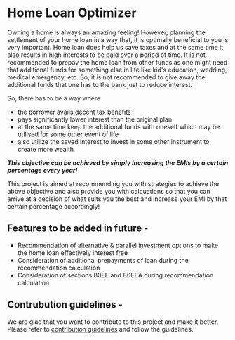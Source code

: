 # Home Loan Optimizer

Owning a home is always an amazing feeling! However, planning the settlement of your home loan in a way that, it is optimally beneficial to you is very important. Home loan does help us save taxes and at the same time it also results in high interests to be paid over a period of time. It is not recommended to prepay the home loan from other funds as one might need that additional funds for something else in life like kid's education, wedding, medical emergency, etc. So, it is not recommended to give away the additional funds that one has to the bank just to reduce interest. 

So, there has to be a way where 
- the borrower avails decent tax benefits
- pays significantly lower interest than the original plan 
- at the same time keep the additional funds with oneself which may be utilised for some other event of life
- also utilize the saved interest to invest in some other instrument to create more wealth

_**This objective can be achieved by simply increasing the EMIs by a certain percentage every year!**_

This project is aimed at recommending you with strategies to achieve the above objective and also provide you with calcuations so that you can arrive at a decision of what suits you the best and increase your EMI by that certain percentage accordingly! 

## Features to be added in future -

- Recommendation of alternative & parallel investment options to make the home loan effectively interest free
- Consideration of additional prepayments of loan during the recommendation calculation
- Consideration of sections 80EE and 80EEA during recommendation calculation

## Contrubution guidelines - 

We are glad that you want to contribute to this project and make it better. Please refer to [contribution guidelines](./contributing.md) and follow the guidelines. 

